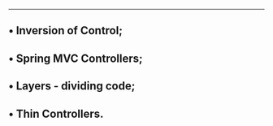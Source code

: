 ---------------------------
• Inversion of Control;
-------------------------------
• Spring MVC Controllers;
-------------------------------
• Layers - dividing code;
-------------------------------
• Thin Controllers.
-------------------------------
